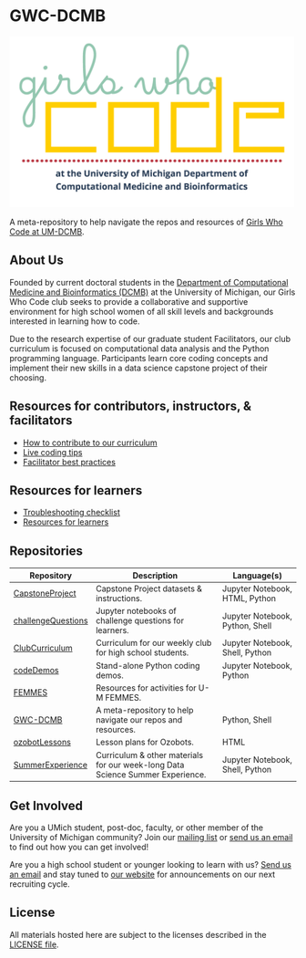 # GWC-DCMB

<img src="logo.png" height="300" />

A meta-repository to help navigate the repos and resources of 
[Girls Who Code at UM-DCMB](http://umich.edu/~girlswc/).

## About Us

Founded by current doctoral students in the 
[Department of Computational Medicine and Bioinformatics (DCMB)](https://medicine.umich.edu/dept/computational-medicine-bioinformatics) 
at the University of Michigan, our Girls Who Code club seeks to provide a 
collaborative and supportive environment for high school women of all skill levels 
and backgrounds interested in learning how to code.

Due to the research expertise of our graduate student Facilitators, our club 
curriculum is focused on computational data analysis and the Python programming 
language. Participants learn core coding concepts and implement their new skills 
in a data science capstone project of their choosing.

## Resources for contributors, instructors, & facilitators

- [How to contribute to our curriculum](CONTRIBUTING.md)
- [Live coding tips](live-coding-tips.md)
- [Facilitator best practices](facilitator-best-practices.md)

## Resources for learners
- [Troubleshooting checklist](troubleshooting-checklist.md)
- [Resources for learners](resources.md)

## Repositories

| Repository | Description | Language(s) |
|---|---|---|
| [CapstoneProject](https://github.com/GWC-DCMB/CapstoneProject) | Capstone Project datasets & instructions. | Jupyter Notebook, HTML, Python |
| [challengeQuestions](https://github.com/GWC-DCMB/challengeQuestions) | Jupyter notebooks of challenge questions for learners. | Jupyter Notebook, Python, Shell |
| [ClubCurriculum](https://github.com/GWC-DCMB/ClubCurriculum) | Curriculum for our weekly club for high school students. | Jupyter Notebook, Shell, Python |
| [codeDemos](https://github.com/GWC-DCMB/codeDemos) | Stand-alone Python coding demos. | Jupyter Notebook, Python |
| [FEMMES](https://github.com/GWC-DCMB/FEMMES) | Resources for activities for U-M FEMMES. |  |
| [GWC-DCMB](https://github.com/GWC-DCMB/GWC-DCMB) | A meta-repository to help navigate our repos and resources. | Python, Shell |
| [ozobotLessons](https://github.com/GWC-DCMB/ozobotLessons) | Lesson plans for Ozobots. | HTML |
| [SummerExperience](https://github.com/GWC-DCMB/SummerExperience) | Curriculum & other materials for our week-long Data Science Summer Experience. | Jupyter Notebook, Shell, Python |

## Get Involved

Are you a UMich student, post-doc, faculty, or other member of the 
University of Michigan community? Join our 
[mailing list](https://mcommunity.umich.edu/#group:Bioinformatics%20Girls%20Who%20Code) 
or [send us an email](mailto:gwc.bioinfo-requests@umich.edu) to find out 
how you can get involved! 

Are you a high school student or younger looking to learn with us? 
[Send us an email](mailto:gwc.bioinfo-requests@umich.edu) 
and stay tuned to [our website](http://umich.edu/~girlswc) 
for announcements on our next recruiting cycle.

## License

All materials hosted here are subject to the licenses described in the [LICENSE file](LICENSE.md).
